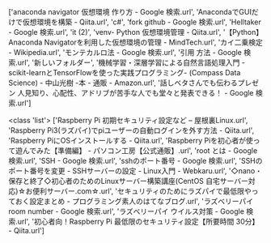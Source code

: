['anaconda navigator 仮想環境 作り方 - Google 検索.url', 'AnacondaでGUIだけで仮想環境を構築 - Qiita.url', 'c#',
'fork github - Google 検索.url', 'Helltaker - Google 検索.url', 'it (2)', 'venv- Python 仮想環境管理 - Qiita.url', 
'【Python】Anaconda Navigatorを利用した仮想環境の管理 - MindTech.url', 'カイ二乗検定 - Wikipedia.url', 'モンテカルロ法 - Google 検索.url',
'引用 方法 - Google 検索.url', '新しいフォルダー', '機械学習・深層学習による自然言語処理入門 -scikit-learnとTensorFlowを使った実践プログラミング-
(Compass Data Science) - 中山光樹 -本 - 通販 - Amazon.url', 
'話しベタさんでも伝わるプレゼン 人見知り、心配性、アドリブが苦手な人でも堂々と発表できる！ - Google 検索.url']



<class 'list'>
['Raspberry Pi 初期セキュリティ設定など – 屋根裏Linux.url', 'Raspberry Pi3(ラズパイ)でpiユーザーの自動ログインを外す方法 - Qiita.url', 'Raspberry PiにOSインストールする - Qiita.url', 'Raspberry Piを初心者が使って遊んでみた【準備編】 - パソコン工房【公式通販】.url', 'root とは - Google 検索.url', 'SSH - Google 検索.url', 'sshのポート番号 - Google 検索.url', 'SSHのポート番号を変更 - SSHサーバーの設定 - Linux入門 - Webkaru.url', '◇nano・保存と終了◇初心者のためのLinuxサーバー構築講座(CentOS 自宅サーバー対応)☆お便利サーバー.com☆.url', 'セキュリティのためにラズパイで最低限やっておく設定まとめ - プログラミング素人のはてなブログ.url', 'ラズベリーパイ room number - Google 検索.url', 'ラズベリーパイ ウイルス対策 - Google 検索.url', '初心者向！Raspberry Pi 最低限のセキュリティ設定【所要時間 30分】 - Qiita.url']
